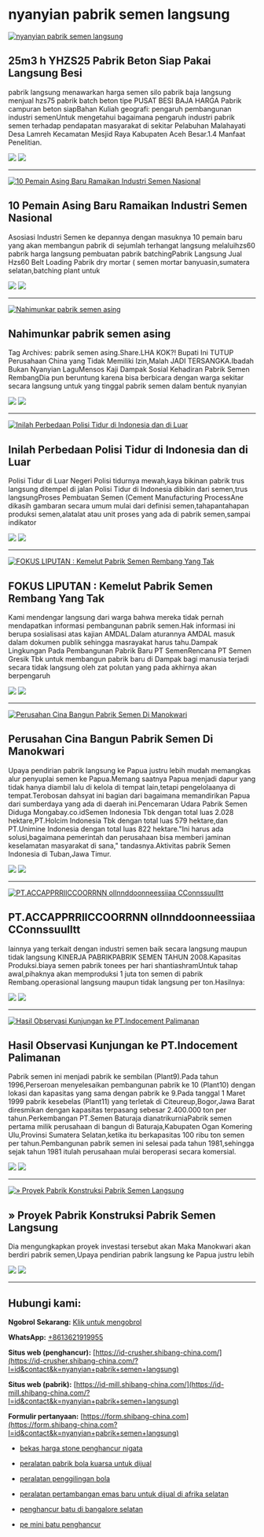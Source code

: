 # nyanyian pabrik semen langsung

<a href="https://swt.shibang-china.com/?l=id&img&k=nyanyian+pabrik+semen+langsung" target="_blank">![nyanyian pabrik semen langsung](http://static.shibang-china.com/all-800x300/1294.jpg)</a>

## 25m3 h YHZS25 Pabrik Beton Siap Pakai Langsung Besi
pabrik langsung menawarkan harga semen silo pabrik baja langsung menjual hzs75 pabrik batch beton tipe PUSAT BESI BAJA HARGA Pabrik campuran beton siapBahan Kuliah geografi: pengaruh pembangunan industri semenUntuk mengetahui bagaimana pengaruh industri pabrik semen terhadap pendapatan masyarakat di sekitar Pelabuhan Malahayati Desa Lamreh Kecamatan Mesjid Raya Kabupaten Aceh Besar.1.4 Manfaat Penelitian.


<a href="https://whatsapp.shibangsoft.com/WhatsApp.php" target="_blank" title="WhatsApp">![](http://static.shibang-china.com/icon/whatsapp.png)</a> <a href="https://swt.shibang-china.com/?l=id&icon&k=nyanyian+pabrik+semen+langsung" target="_blank">![](http://static.shibang-china.com/icon/chat-id.png)</a>

---

<a href="https://swt.shibang-china.com/?l=id&img&k=nyanyian+pabrik+semen+langsung" target="_blank">![10 Pemain Asing Baru Ramaikan Industri Semen Nasional](http://static.shibang-china.com/all-800x300/175.jpg)</a>

## 10 Pemain Asing Baru Ramaikan Industri Semen Nasional
Asosiasi Industri Semen ke depannya dengan masuknya 10 pemain baru yang akan membangun pabrik di sejumlah terhangat langsung melaluihzs60 pabrik harga langsung pembuatan pabrik batchingPabrik Langsung Jual Hzs60 Belt Loading Pabrik dry mortar ( semen mortar banyuasin,sumatera selatan,batching plant untuk


<a href="https://whatsapp.shibangsoft.com/WhatsApp.php" target="_blank" title="WhatsApp">![](http://static.shibang-china.com/icon/whatsapp.png)</a> <a href="https://swt.shibang-china.com/?l=id&icon&k=nyanyian+pabrik+semen+langsung" target="_blank">![](http://static.shibang-china.com/icon/chat-id.png)</a>

---

<a href="https://swt.shibang-china.com/?l=id&img&k=nyanyian+pabrik+semen+langsung" target="_blank">![Nahimunkar pabrik semen asing](http://static.shibang-china.com/all-800x300/574.jpg)</a>

## Nahimunkar pabrik semen asing
Tag Archives: pabrik semen asing.Share.LHA KOK?! Bupati Ini TUTUP Perusahaan China yang Tidak Memiliki Izin,Malah JADI TERSANGKA.Ibadah Bukan Nyanyian LaguMensos Kaji Dampak Sosial Kehadiran Pabrik Semen RembangDia pun beruntung karena bisa berbicara dengan warga sekitar secara langsung untuk yang tinggal pabrik semen dalam bentuk nyanyian


<a href="https://whatsapp.shibangsoft.com/WhatsApp.php" target="_blank" title="WhatsApp">![](http://static.shibang-china.com/icon/whatsapp.png)</a> <a href="https://swt.shibang-china.com/?l=id&icon&k=nyanyian+pabrik+semen+langsung" target="_blank">![](http://static.shibang-china.com/icon/chat-id.png)</a>

---

<a href="https://swt.shibang-china.com/?l=id&img&k=nyanyian+pabrik+semen+langsung" target="_blank">![Inilah Perbedaan Polisi Tidur di Indonesia dan di Luar](http://static.shibang-china.com/all-800x300/1498.jpg)</a>

## Inilah Perbedaan Polisi Tidur di Indonesia dan di Luar
Polisi Tidur di Luar Negeri Polisi tidurnya mewah,kaya bikinan pabrik trus langsung ditempel di jalan Polisi Tidur di Indonesia dibikin dari semen,trus langsungProses Pembuatan Semen (Cement Manufacturing ProcessAne dikasih gambaran secara umum mulai dari definisi semen,tahapantahapan produksi semen,alatalat atau unit proses yang ada di pabrik semen,sampai indikator


<a href="https://whatsapp.shibangsoft.com/WhatsApp.php" target="_blank" title="WhatsApp">![](http://static.shibang-china.com/icon/whatsapp.png)</a> <a href="https://swt.shibang-china.com/?l=id&icon&k=nyanyian+pabrik+semen+langsung" target="_blank">![](http://static.shibang-china.com/icon/chat-id.png)</a>

---

<a href="https://swt.shibang-china.com/?l=id&img&k=nyanyian+pabrik+semen+langsung" target="_blank">![FOKUS LIPUTAN : Kemelut Pabrik Semen Rembang Yang Tak](http://static.shibang-china.com/all-800x300/554.jpg)</a>

## FOKUS LIPUTAN : Kemelut Pabrik Semen Rembang Yang Tak
Kami mendengar langsung dari warga bahwa mereka tidak pernah mendapatkan informasi pembangunan pabrik semen.Hak informasi ini berupa sosialisasi atas kajian AMDAL.Dalam aturannya AMDAL masuk dalam dokumen publik sehingga masrayakat harus tahu.Dampak Lingkungan Pada Pembangunan Pabrik Baru PT SemenRencana PT Semen Gresik Tbk untuk membangun pabrik baru di Dampak bagi manusia terjadi secara tidak langsung oleh zat polutan yang pada akhirnya akan berpengaruh


<a href="https://whatsapp.shibangsoft.com/WhatsApp.php" target="_blank" title="WhatsApp">![](http://static.shibang-china.com/icon/whatsapp.png)</a> <a href="https://swt.shibang-china.com/?l=id&icon&k=nyanyian+pabrik+semen+langsung" target="_blank">![](http://static.shibang-china.com/icon/chat-id.png)</a>

---

<a href="https://swt.shibang-china.com/?l=id&img&k=nyanyian+pabrik+semen+langsung" target="_blank">![Perusahan Cina Bangun Pabrik Semen Di Manokwari](http://static.shibang-china.com/all-800x300/513.jpg)</a>

## Perusahan Cina Bangun Pabrik Semen Di Manokwari
Upaya pendirian pabrik langsung ke Papua justru lebih mudah memangkas alur penyuplai semen ke Papua.Memang saatnya Papua menjadi dapur yang tidak hanya diambil lalu di kelola di tempat lain,tetapi pengelolaanya di tempat.Terobosan dahsyat ini bagian dari bagaimana memandirikan Papua dari sumberdaya yang ada di daerah ini.Pencemaran Udara Pabrik Semen Diduga Mongabay.co.idSemen Indonesia Tbk dengan total luas 2.028 hektare,PT.Holcim Indonesia Tbk dengan total luas 579 hektare,dan PT.Unimine Indonesia dengan total luas 822 hektare."Ini harus ada solusi,bagaimana pemerintah dan perusahaan bisa memberi jaminan keselamatan masyarakat di sana," tandasnya.Aktivitas pabrik Semen Indonesia di Tuban,Jawa Timur.


<a href="https://whatsapp.shibangsoft.com/WhatsApp.php" target="_blank" title="WhatsApp">![](http://static.shibang-china.com/icon/whatsapp.png)</a> <a href="https://swt.shibang-china.com/?l=id&icon&k=nyanyian+pabrik+semen+langsung" target="_blank">![](http://static.shibang-china.com/icon/chat-id.png)</a>

---

<a href="https://swt.shibang-china.com/?l=id&img&k=nyanyian+pabrik+semen+langsung" target="_blank">![PT.ACCAPPRRIICCOORRNN oIInnddoonneessiiaa CConnssuulltt](http://static.shibang-china.com/all-800x300/496.jpg)</a>

## PT.ACCAPPRRIICCOORRNN oIInnddoonneessiiaa CConnssuulltt
lainnya yang terkait dengan industri semen baik secara langsung maupun tidak langsung KINERJA PABRIKPABRIK SEMEN TAHUN 2008.Kapasitas Produksi.biaya semen pabrik tonees per hari shantiashramUntuk tahap awal,pihaknya akan memproduksi 1 juta ton semen di pabrik Rembang.operasional langsung maupun tidak langsung per ton.Hasilnya:


<a href="https://whatsapp.shibangsoft.com/WhatsApp.php" target="_blank" title="WhatsApp">![](http://static.shibang-china.com/icon/whatsapp.png)</a> <a href="https://swt.shibang-china.com/?l=id&icon&k=nyanyian+pabrik+semen+langsung" target="_blank">![](http://static.shibang-china.com/icon/chat-id.png)</a>

---

<a href="https://swt.shibang-china.com/?l=id&img&k=nyanyian+pabrik+semen+langsung" target="_blank">![Hasil Observasi Kunjungan ke PT.Indocement Palimanan](http://static.shibang-china.com/all-800x300/642.jpg)</a>

## Hasil Observasi Kunjungan ke PT.Indocement Palimanan
Pabrik semen ini menjadi pabrik ke sembilan (Plant9).Pada tahun 1996,Perseroan menyelesaikan pembangunan pabrik ke 10 (Plant10) dengan lokasi dan kapasitas yang sama dengan pabrik ke 9.Pada tanggal 1 Maret 1999 pabrik kesebelas (Plant11) yang terletak di Citeureup,Bogor,Jawa Barat diresmikan dengan kapasitas terpasang sebesar 2.400.000 ton per tahun.Perkembangan PT.Semen Baturaja dianatrikurniaPabrik semen pertama milik perusahaan di bangun di Baturaja,Kabupaten Ogan Komering Ulu,Provinsi Sumatera Selatan,ketika itu berkapasitas 100 ribu ton semen per tahun.Pembangunan pabrik semen ini selesai pada tahun 1981,sehingga sejak tahun 1981 itulah perusahaan mulai beroperasi secara komersial.


<a href="https://whatsapp.shibangsoft.com/WhatsApp.php" target="_blank" title="WhatsApp">![](http://static.shibang-china.com/icon/whatsapp.png)</a> <a href="https://swt.shibang-china.com/?l=id&icon&k=nyanyian+pabrik+semen+langsung" target="_blank">![](http://static.shibang-china.com/icon/chat-id.png)</a>

---

<a href="https://swt.shibang-china.com/?l=id&img&k=nyanyian+pabrik+semen+langsung" target="_blank">![» Proyek Pabrik Konstruksi Pabrik Semen Langsung](http://static.shibang-china.com/all-800x300/17.jpg)</a>

## » Proyek Pabrik Konstruksi Pabrik Semen Langsung
Dia mengungkapkan proyek investasi tersebut akan Maka Manokwari akan berdiri pabrik semen,Upaya pendirian pabrik langsung ke Papua justru lebih

<a href="https://whatsapp.shibangsoft.com/WhatsApp.php" target="_blank" title="WhatsApp">![](http://static.shibang-china.com/icon/whatsapp.png)</a> <a href="https://swt.shibang-china.com/?l=id&icon&k=nyanyian+pabrik+semen+langsung" target="_blank">![](http://static.shibang-china.com/icon/chat-id.png)</a>

---
## Hubungi kami:

**Ngobrol Sekarang:** [Klik untuk mengobrol](https://swt.shibang-china.com?l=id&contact&k=nyanyian+pabrik+semen+langsung)

**WhatsApp:**  [+8613621919955](https://whatsapp.shibangsoft.com/WhatsApp.php)

**Situs web (penghancur):** [https://id-crusher.shibang-china.com/](https://id-crusher.shibang-china.com/?l=id&contact&k=nyanyian+pabrik+semen+langsung)

**Situs web (pabrik):** [https://id-mill.shibang-china.com/](https://id-mill.shibang-china.com/?l=id&contact&k=nyanyian+pabrik+semen+langsung)

**Formulir pertanyaan:** [https://form.shibang-china.com](https://form.shibang-china.com?l=id&contact&k=nyanyian+pabrik+semen+langsung)

* [bekas harga stone penghancur nigata](../37/bekas%20harga%20stone%20penghancur%20nigata.md)

* [peralatan pabrik bola kuarsa untuk dijual](../35/peralatan%20pabrik%20bola%20kuarsa%20untuk%20dijual.md)

* [peralatan penggilingan bola](../36/peralatan%20penggilingan%20bola.md)

* [peralatan pertambangan emas baru untuk dijual di afrika selatan](../39/peralatan%20pertambangan%20emas%20baru%20untuk%20dijual%20di%20afrika%20selatan.md)

* [penghancur batu di bangalore selatan](../32/penghancur%20batu%20di%20bangalore%20selatan.md)

* [pe mini batu penghancur](../39/pe%20mini%20batu%20penghancur.md)